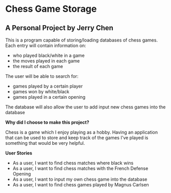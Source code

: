 # Chess Game Storage

## A Personal Project by Jerry Chen

This is a program capable of storing/loading databases of chess games.
Each entry will contain information on:
- who played black/white in a game
- the moves played in each game
- the result of each game

The user will be able to search for:
- games played by a certain player
- games won by white/black
- games played in a certain opening

The database will also allow the user to add input new chess games into the database

**Why did I choose to make this project?**

Chess is a game which I enjoy playing as a hobby. Having an application that can
be used to store and keep track of the games I've played is something that would be very helpful.

**User Stories**
- As a user, I want to find chess matches where black wins
- As a user, I want to find chess matches with the French Defense Opening
- As a user, I want to input my own chess game into the database
- As a user, I want to find chess games played by Magnus Carlsen